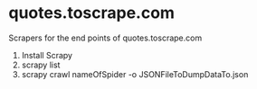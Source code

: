 # quotes.toscrape.com
Scrapers for the end points of quotes.toscrape.com

1. Install Scrapy <br>
2. scrapy list <br>
3. scrapy crawl nameOfSpider -o JSONFileToDumpDataTo.json

